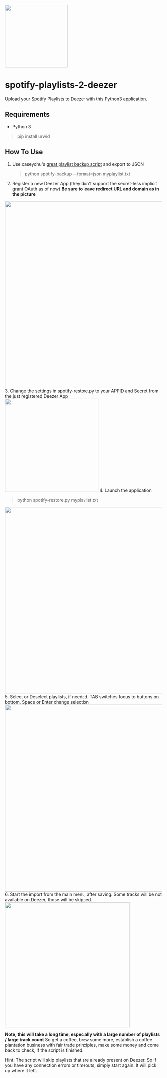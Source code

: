 <img src="https://helpsterte.eu/img/projects/deezerhitsspotify.png" width="200"/>

# spotify-playlists-2-deezer
Upload your Spotify Playlists to Deezer with this Python3 application.

## Requirements
* Python 3
> pip install urwid

## How To Use
1. Use caseychu's [great playlist backup script](https://github.com/caseychu/spotify-backup) and export to JSON
   > python spotify-backup --format=json myplaylist.txt
2. Register a new Deezer App (they don't support the secret-less implicit grant OAuth as of now) **Be sure to leave redirect URL and domain as in the picture**
<img src="https://i.imgur.com/91cJaSa.png" width="600" />
3. Change the settings in spotify-restore.py to your APPID and Secret from the just registered Deezer App
<img src="https://i.imgur.com/qw0EWBJ.png" width="300" />
4. Launch the application

   > python spotify-restore.py myplaylist.txt
   <img src="https://i.imgur.com/jh1pDIo.png" width="600" />
5. Select or Deselect playlists, if needed. TAB switches focus to buttons on bottom. Space or Enter change selection
<img src="https://i.imgur.com/bpvpuZc.png" width="600" />
6. Start the import from the main menu, after saving. Some tracks will be not available on Deezer, those will be skipped.
<img src="https://i.imgur.com/L9QvcdT.png" width="400" />

**Note, this will take a long time, especially with a large number of playlists / large track count**
So get a coffee, brew some more, establish a coffee plantation business with fair trade principles, make some money and come back to check, if the script is finished.

Hint: The script will skip playlists that are already present on Deezer. So if you have any connection errors or timeouts, simply start again. It will pick up where it left.
